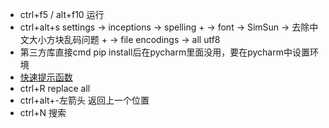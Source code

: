 + ctrl+f5 / alt+f10 运行
+ ctrl+alt+s settings -> inceptions -> spelling 
                    + -> font -> SimSun -> 去除中文大小方块乱码问题
                    + -> file encodings -> all utf8
+ 第三方库直接cmd pip install后在pycharm里面没用，要在pycharm中设置环境
+ [快速提示函数](https://blog.csdn.net/u011012422/article/details/84839131)
+ ctrl+R replace all
+ ctrl+alt+-左箭头 返回上一个位置
+ ctrl+N 搜索
